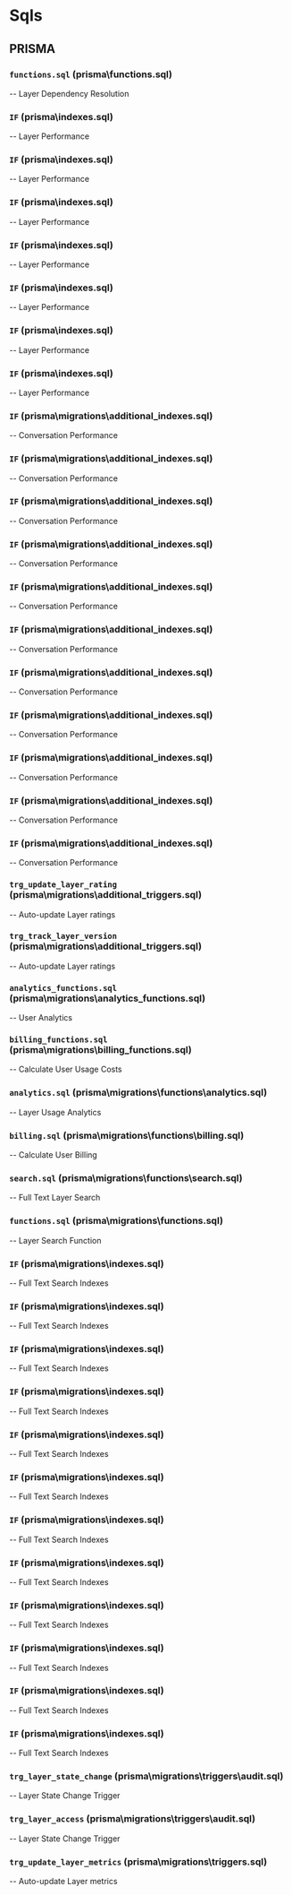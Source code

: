 # Sqls


## PRISMA

### `functions.sql` (prisma\functions.sql)
-- Layer Dependency Resolution

### `IF` (prisma\indexes.sql)
-- Layer Performance

### `IF` (prisma\indexes.sql)
-- Layer Performance

### `IF` (prisma\indexes.sql)
-- Layer Performance

### `IF` (prisma\indexes.sql)
-- Layer Performance

### `IF` (prisma\indexes.sql)
-- Layer Performance

### `IF` (prisma\indexes.sql)
-- Layer Performance

### `IF` (prisma\indexes.sql)
-- Layer Performance

### `IF` (prisma\migrations\additional_indexes.sql)
-- Conversation Performance

### `IF` (prisma\migrations\additional_indexes.sql)
-- Conversation Performance

### `IF` (prisma\migrations\additional_indexes.sql)
-- Conversation Performance

### `IF` (prisma\migrations\additional_indexes.sql)
-- Conversation Performance

### `IF` (prisma\migrations\additional_indexes.sql)
-- Conversation Performance

### `IF` (prisma\migrations\additional_indexes.sql)
-- Conversation Performance

### `IF` (prisma\migrations\additional_indexes.sql)
-- Conversation Performance

### `IF` (prisma\migrations\additional_indexes.sql)
-- Conversation Performance

### `IF` (prisma\migrations\additional_indexes.sql)
-- Conversation Performance

### `IF` (prisma\migrations\additional_indexes.sql)
-- Conversation Performance

### `IF` (prisma\migrations\additional_indexes.sql)
-- Conversation Performance

### `trg_update_layer_rating` (prisma\migrations\additional_triggers.sql)
-- Auto-update Layer ratings

### `trg_track_layer_version` (prisma\migrations\additional_triggers.sql)
-- Auto-update Layer ratings

### `analytics_functions.sql` (prisma\migrations\analytics_functions.sql)
-- User Analytics

### `billing_functions.sql` (prisma\migrations\billing_functions.sql)
-- Calculate User Usage Costs

### `analytics.sql` (prisma\migrations\functions\analytics.sql)
-- Layer Usage Analytics

### `billing.sql` (prisma\migrations\functions\billing.sql)
-- Calculate User Billing

### `search.sql` (prisma\migrations\functions\search.sql)
-- Full Text Layer Search

### `functions.sql` (prisma\migrations\functions.sql)
-- Layer Search Function

### `IF` (prisma\migrations\indexes.sql)
-- Full Text Search Indexes

### `IF` (prisma\migrations\indexes.sql)
-- Full Text Search Indexes

### `IF` (prisma\migrations\indexes.sql)
-- Full Text Search Indexes

### `IF` (prisma\migrations\indexes.sql)
-- Full Text Search Indexes

### `IF` (prisma\migrations\indexes.sql)
-- Full Text Search Indexes

### `IF` (prisma\migrations\indexes.sql)
-- Full Text Search Indexes

### `IF` (prisma\migrations\indexes.sql)
-- Full Text Search Indexes

### `IF` (prisma\migrations\indexes.sql)
-- Full Text Search Indexes

### `IF` (prisma\migrations\indexes.sql)
-- Full Text Search Indexes

### `IF` (prisma\migrations\indexes.sql)
-- Full Text Search Indexes

### `IF` (prisma\migrations\indexes.sql)
-- Full Text Search Indexes

### `IF` (prisma\migrations\indexes.sql)
-- Full Text Search Indexes

### `trg_layer_state_change` (prisma\migrations\triggers\audit.sql)
-- Layer State Change Trigger

### `trg_layer_access` (prisma\migrations\triggers\audit.sql)
-- Layer State Change Trigger

### `trg_update_layer_metrics` (prisma\migrations\triggers.sql)
-- Auto-update Layer metrics